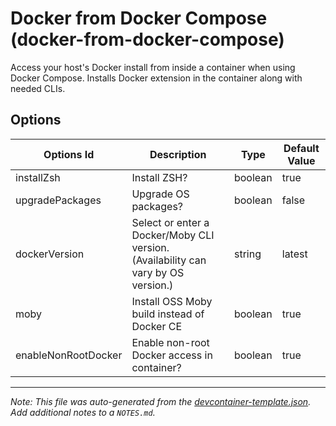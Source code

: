 
# Docker from Docker Compose (docker-from-docker-compose)

Access your host's Docker install from inside a container when using Docker Compose. Installs Docker extension in the container along with needed CLIs.

## Options

| Options Id | Description | Type | Default Value |
|-----|-----|-----|-----|
| installZsh | Install ZSH? | boolean | true |
| upgradePackages | Upgrade OS packages? | boolean | false |
| dockerVersion | Select or enter a Docker/Moby CLI version. (Availability can vary by OS version.) | string | latest |
| moby | Install OSS Moby build instead of Docker CE | boolean | true |
| enableNonRootDocker | Enable non-root Docker access in container? | boolean | true |



---

_Note: This file was auto-generated from the [devcontainer-template.json](https://github.com/devcontainers/templates/blob/main/src/docker-from-docker-compose/devcontainer-template.json).  Add additional notes to a `NOTES.md`._
